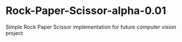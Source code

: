 # Rock-Paper-Scissor-alpha-0.01
Simple Rock Paper Scissor implementation for future computer vision project

